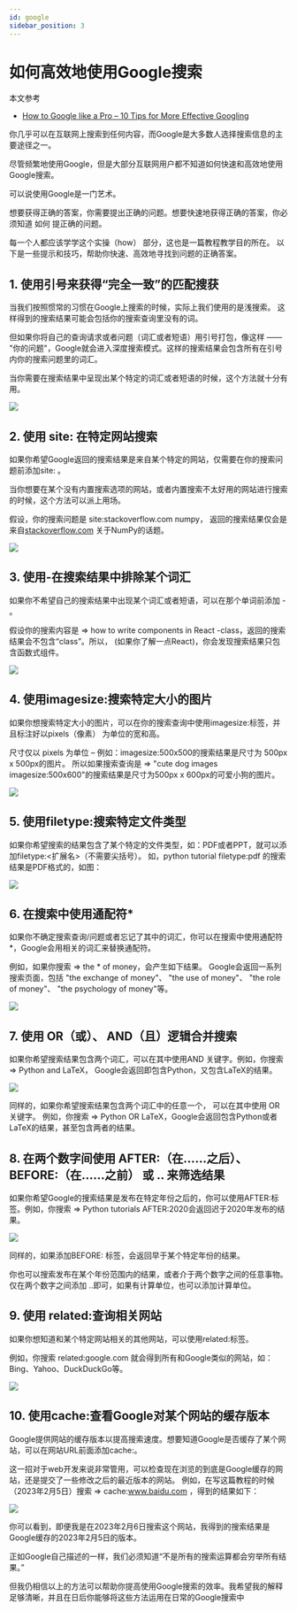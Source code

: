```yaml
---
id: google
sidebar_position: 3
---
```



# 如何高效地使用Google搜索

本文参考

- [How to Google like a Pro – 10 Tips for More Effective Googling](https://www.freecodecamp.org/news/how-to-google-like-a-pro-10-tips-for-effective-googling/)

你几乎可以在互联网上搜索到任何内容，而Google是大多数人选择搜索信息的主要途径之一。

尽管频繁地使用Google，但是大部分互联网用户都不知道如何快速和高效地使用Google搜索。

可以说使用Google是一门艺术。

想要获得正确的答案，你需要提出正确的问题。想要快速地获得正确的答案，你必须知道 如何 提正确的问题。

每一个人都应该学学这个实操（how） 部分，这也是一篇教程教学目的所在。 以下是一些提示和技巧，帮助你快速、高效地寻找到问题的正确答案。

## 1. 使用引号来获得“完全一致”的匹配搜获

当我们按照惯常的习惯在Google上搜索的时候，实际上我们使用的是浅搜索。 这样得到的搜索结果可能会包括你的搜索查询里没有的词。

但如果你将自己的查询请求或者问题（词汇或者短语）用引号打包，像这样 —— "你的问题"，Google就会进入深度搜索模式。这样的搜索结果会包含所有在引号内你的搜索问题里的词汇。

当你需要在搜索结果中呈现出某个特定的词汇或者短语的时候，这个方法就十分有用。

![](./img/google01.png)

## 2. 使用 site: 在特定网站搜索

如果你希望Google返回的搜索结果是来自某个特定的网站，仅需要在你的搜索问题前添加site: 。

当你想要在某个没有内置搜索选项的网站，或者内置搜索不太好用的网站进行搜索的时候，这个方法可以派上用场。

假设，你的搜索问题是 site:stackoverflow.com numpy， 返回的搜索结果仅会是来自[stackoverflow.com](https://stackoverflow.com/) 关于NumPy的话题。

![](./img/google02.png)


## 3. 使用-在搜索结果中排除某个词汇

如果你不希望自己的搜索结果中出现某个词汇或者短语，可以在那个单词前添加 - 。

假设你的搜索内容是 => how to write components in React -class，返回的搜索结果会不包含“class”。所以， (如果你了解一点React)，你会发现搜索结果只包含函数式组件。

![](./img/google03.png)


## 4. 使用imagesize:搜索特定大小的图片

如果你想搜索特定大小的图片，可以在你的搜索查询中使用imagesize:标签，并且标注好以pixels（像素） 为单位的宽和高。

尺寸仅以 pixels 为单位 – 例如：imagesize:500x500的搜索结果是尺寸为 500px x 500px的图片。 所以如果搜索查询是 => "cute dog images imagesize:500x600"的搜索结果是尺寸为500px x 600px的可爱小狗的图片。

![](./img/google04.png)


## 5. 使用filetype:搜索特定文件类型

如果你希望搜索的结果包含了某个特定的文件类型，如：PDF或者PPT，就可以添加filetype:<扩展名>（不需要尖括号）。 如，python tutorial filetype:pdf 的搜索结果是PDF格式的，如图：

![](./img/google05.png)

## 6. 在搜索中使用通配符*

如果你不确定搜索查询/问题或者忘记了其中的词汇，你可以在搜索中使用通配符*，Google会用相关的词汇来替换通配符。

例如，如果你搜索 => the * of money，会产生如下结果。 Google会返回一系列搜索页面，包括 "the exchange of money"、 "the use of money"、 "the role of money"、 "the psychology of money"等。

![](./img/google06.png)

## 7. 使用 OR（或）、 AND（且）逻辑合并搜索

如果你希望搜索结果包含两个词汇，可以在其中使用AND 关键字。例如，你搜索=> Python and LaTeX， Google会返回即包含Python，又包含LaTeX的结果。

![](./img/google07.png)

同样的，如果你希望搜索结果包含两个词汇中的任意一个， 可以在其中使用 OR 关键字。 例如，你搜索 => Python OR LaTeX，Google会返回包含Python或者LaTeX的结果，甚至包含两者的结果。


## 8. 在两个数字间使用 AFTER:（在……之后）、 BEFORE:（在……之前） 或 .. 来筛选结果

如果你希望Google的搜索结果是发布在特定年份之后的，你可以使用AFTER:标签。例如，你搜索 => Python tutorials AFTER:2020会返回迟于2020年发布的结果。

![](./img/google08.png)

同样的，如果添加BEFORE: 标签，会返回早于某个特定年份的结果。

你也可以搜索发布在某个年份范围内的结果，或者介于两个数字之间的任意事物。仅在两个数字之间添加 ..即可，如果有计算单位，也可以添加计算单位。


## 9. 使用 related:查询相关网站

如果你想知道和某个特定网站相关的其他网站，可以使用related:标签。

例如，你搜索 related:google.com 就会得到所有和Google类似的网站，如：Bing、Yahoo、DuckDuckGo等。

![](./img/google09.png)

## 10. 使用cache:查看Google对某个网站的缓存版本

Google提供网站的缓存版本以提高搜索速度。想要知道Google是否缓存了某个网站，可以在网站URL前面添加cache:。

这一招对于web开发来说非常管用，可以检查现在浏览的到底是Google缓存的网站，还是提交了一些修改之后的最近版本的网站。 例如，在写这篇教程的时候（2023年2月5日）搜索 => cache:www.baidu.com ，得到的结果如下：

![](./img/google10.png)


你可以看到，即便我是在2023年2月6日搜索这个网站，我得到的搜索结果是Google缓存的2023年2月5日的版本。

正如Google自己描述的一样，我们必须知道“不是所有的搜索运算都会穷举所有结果。”

但我仍相信以上的方法可以帮助你提高使用Google搜索的效率。我希望我的解释足够清晰，并且在日后你能够将这些方法运用在日常的Google搜索中